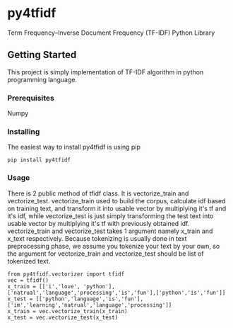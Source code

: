 # py4tfidf

Term Frequency–Inverse Document Frequency (TF-IDF) Python Library

## Getting Started

This project is simply implementation of TF-IDF algorithm in python programming language.

### Prerequisites

Numpy


### Installing

The easiest way to install py4tfidf is using pip

```
pip install py4tfidf
```

### Usage
There is 2 public method of tfidf class. It is vectorize_train and vectorize_test. vectorize_train used to build the corpus, calculate idf based on training text, and transform it into usable vector by multiplying it's tf and it's idf, while vectorize_test is just simply transforming the test text into usable vector by multiplying it's tf with previously obtained idf. vectorize_train and vectorize_test takes 1 argument namely x_train and x_text respectively. Because tokenizing is usually done in text preprocessing phase, we assume you tokenize your text by your own, so the argument for vectorize_train and vectorize_test should be list of tokenized text.
```
from py4tfidf.vectorizer import tfidf
vec = tfidf()
x_train = [['i','love', 'python'],['natrual','language','processing','is','fun'],['python','is','fun']]
x_test = [['python','language','is','fun'],['im','learning','natrual','language','processing']]
x_train = vec.vectorize_train(x_train)
x_test = vec.vectorize_test(x_test)
```
